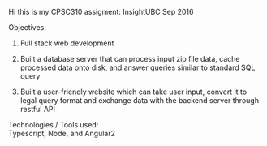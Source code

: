 Hi this is my CPSC310 assigment: InsightUBC                                                                                                           Sep 2016

Objectives:
1. Full stack web development

2. Built a database server that can process input zip file data, cache processed data onto disk, and answer  queries similar to standard SQL query

3. Built a user-friendly website which can take user input, convert it to legal query format and exchange data with the backend server through restful API

Technologies / Tools used:  
Typescript, Node, and Angular2

